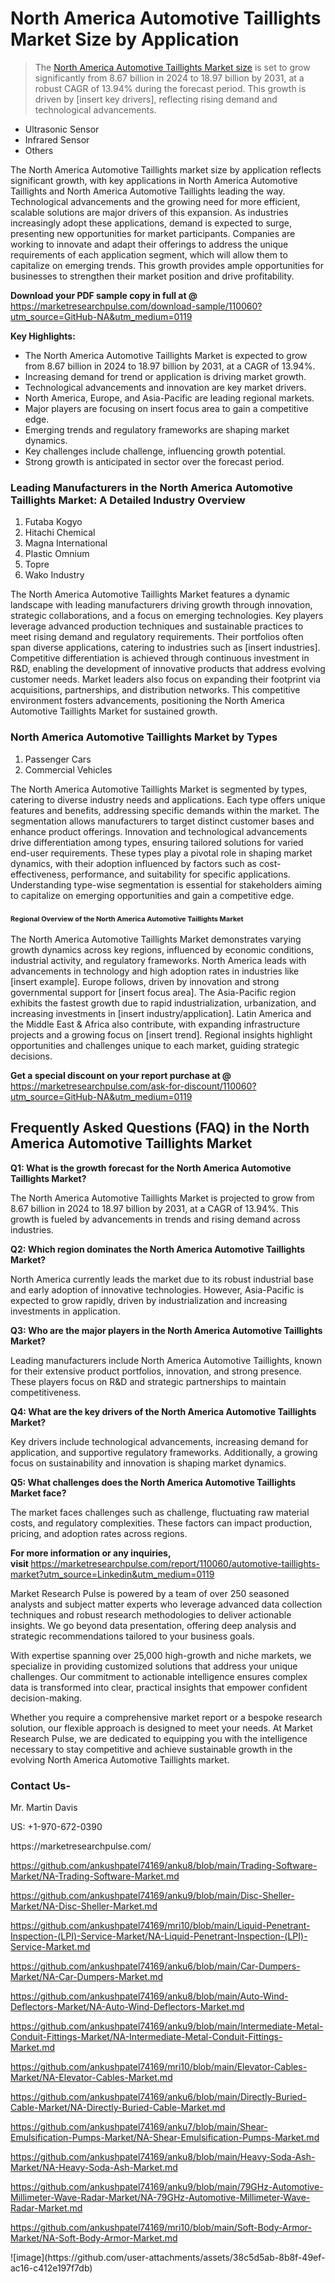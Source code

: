 <h1>North America Automotive Taillights Market&nbsp;Size by Application</h1><blockquote><p>The <a href="https://marketresearchpulse.com/download-sample/110060?utm_source=GitHub-NA&amp;utm_medium=0119">North America Automotive Taillights Market size</a> is set to grow significantly from 8.67 billion in 2024 to 18.97 billion by 2031, at a robust CAGR of 13.94% during the forecast period. This growth is driven by [insert key drivers], reflecting rising demand and technological advancements.</p></blockquote><ul><li>Ultrasonic Sensor <li> Infrared Sensor <li> Others</li></ul><p>The North America Automotive Taillights market size by application reflects significant growth, with key applications in North America Automotive Taillights and North America Automotive Taillights leading the way. Technological advancements and the growing need for more efficient, scalable solutions are major drivers of this expansion. As industries increasingly adopt these applications, demand is expected to surge, presenting new opportunities for market participants. Companies are working to innovate and adapt their offerings to address the unique requirements of each application segment, which will allow them to capitalize on emerging trends. This growth provides ample opportunities for businesses to strengthen their market position and drive profitability.</p><p><strong>Download your PDF sample copy in full at @ </strong><a href="https://marketresearchpulse.com/download-sample/110060?utm_source=GitHub-NA&amp;utm_medium=0119">https://marketresearchpulse.com/download-sample/110060?utm_source=GitHub-NA&amp;utm_medium=0119</a></p><p><strong>Key Highlights: </strong></p><ul><li>The North America Automotive Taillights Market is expected to grow from 8.67 billion in 2024 to 18.97 billion by 2031, at a CAGR of 13.94%.</li><li>Increasing demand for trend or application is driving market growth.</li><li>Technological advancements and innovation are key market drivers.</li><li>North America, Europe, and Asia-Pacific are leading regional markets.</li><li>Major players are focusing on insert focus area to gain a competitive edge.</li><li>Emerging trends and regulatory frameworks are shaping market dynamics.</li><li>Key challenges include challenge, influencing growth potential.</li><li>Strong growth is anticipated in sector over the forecast period.</li></ul><h3>Leading Manufacturers in the North America Automotive Taillights Market: A Detailed Industry Overview</h3><ol><li>Futaba Kogyo</li><li>Hitachi Chemical</li><li>Magna International</li><li>Plastic Omnium</li><li>Topre</li><li>Wako Industry</li></ol><div class="flex max-w-full flex-col flex-grow"><div class="min-h-8 text-message flex w-full flex-col items-end gap-2 whitespace-normal break-words [.text-message+&amp;]:mt-5" dir="auto" data-message-author-role="assistant" data-message-id="fd8432e4-4910-450d-b182-61b7bfb0a01f" data-message-model-slug="gpt-4o"><div class="flex w-full flex-col gap-1 empty:hidden first:pt-[3px]"><div class="markdown prose w-full break-words dark:prose-invert light"><p>The North America Automotive Taillights Market features a dynamic landscape with leading manufacturers driving growth through innovation, strategic collaborations, and a focus on emerging technologies. Key players leverage advanced production techniques and sustainable practices to meet rising demand and regulatory requirements. Their portfolios often span diverse applications, catering to industries such as [insert industries]. Competitive differentiation is achieved through continuous investment in R&amp;D, enabling the development of innovative products that address evolving customer needs. Market leaders also focus on expanding their footprint via acquisitions, partnerships, and distribution networks. This competitive environment fosters advancements, positioning the North America Automotive Taillights Market for sustained growth.</p></div></div></div></div><h3>North America Automotive Taillights Market by Types</h3><ol><li>Passenger Cars <li> Commercial Vehicles</li></ol><div class="flex max-w-full flex-col flex-grow"><div class="min-h-8 text-message flex w-full flex-col items-end gap-2 whitespace-normal break-words [.text-message+&amp;]:mt-5" dir="auto" data-message-author-role="assistant" data-message-id="084470be-0bb7-4664-bddf-5156b4f41249" data-message-model-slug="gpt-4o-mini"><div class="flex w-full flex-col gap-1 empty:hidden first:pt-[3px]"><div class="markdown prose w-full break-words dark:prose-invert light"><p>The North America Automotive Taillights Market is segmented by types, catering to diverse industry needs and applications. Each type offers unique features and benefits, addressing specific demands within the market. The segmentation allows manufacturers to target distinct customer bases and enhance product offerings. Innovation and technological advancements drive differentiation among types, ensuring tailored solutions for varied end-user requirements. These types play a pivotal role in shaping market dynamics, with their adoption influenced by factors such as cost-effectiveness, performance, and suitability for specific applications. Understanding type-wise segmentation is essential for stakeholders aiming to capitalize on emerging opportunities and gain a competitive edge.</p></div></div></div></div><h3><span style="font-size: 11px;">Regional Overview of the North America Automotive Taillights Market</span></h3><div class="flex max-w-full flex-col flex-grow"><div class="min-h-8 text-message flex w-full flex-col items-end gap-2 whitespace-normal break-words [.text-message+&amp;]:mt-5" dir="auto" data-message-author-role="assistant" data-message-id="e9038762-ce64-4e30-91c9-9bd413514231" data-message-model-slug="gpt-4o-mini"><div class="flex w-full flex-col gap-1 empty:hidden first:pt-[3px]"><div class="markdown prose w-full break-words dark:prose-invert light"><p>The North America Automotive Taillights Market demonstrates varying growth dynamics across key regions, influenced by economic conditions, industrial activity, and regulatory frameworks. North America leads with advancements in technology and high adoption rates in industries like [insert example]. Europe follows, driven by innovation and strong governmental support for [insert focus area]. The Asia-Pacific region exhibits the fastest growth due to rapid industrialization, urbanization, and increasing investments in [insert industry/application]. Latin America and the Middle East &amp; Africa also contribute, with expanding infrastructure projects and a growing focus on [insert trend]. Regional insights highlight opportunities and challenges unique to each market, guiding strategic decisions.</p></div></div></div></div><p><strong>Get a special discount on your report purchase at @ </strong><a href="https://marketresearchpulse.com/ask-for-discount/110060?utm_source=GitHub-NA&amp;utm_medium=0119">https://marketresearchpulse.com/ask-for-discount/110060?utm_source=GitHub-NA&amp;utm_medium=0119</a></p><h2>Frequently Asked Questions (FAQ) in the North America Automotive Taillights Market</h2><p><strong>Q1: What is the growth forecast for the North America Automotive Taillights Market?</strong></p><p>The North America Automotive Taillights Market is projected to grow from 8.67 billion in 2024 to 18.97 billion by 2031, at a CAGR of 13.94%. This growth is fueled by advancements in trends and rising demand across industries.</p><p><strong>Q2: Which region dominates the North America Automotive Taillights Market?</strong></p><p>North America currently leads the market due to its robust industrial base and early adoption of innovative technologies. However, Asia-Pacific is expected to grow rapidly, driven by industrialization and increasing investments in application.</p><p><strong>Q3: Who are the major players in the North America Automotive Taillights Market?</strong></p><p>Leading manufacturers include North America Automotive Taillights, known for their extensive product portfolios, innovation, and strong presence. These players focus on R&amp;D and strategic partnerships to maintain competitiveness.</p><p><strong>Q4: What are the key drivers of the North America Automotive Taillights Market?</strong></p><p>Key drivers include technological advancements, increasing demand for application, and supportive regulatory frameworks. Additionally, a growing focus on sustainability and innovation is shaping market dynamics.</p><p><strong>Q5: What challenges does the North America Automotive Taillights Market face?</strong></p><p>The market faces challenges such as challenge, fluctuating raw material costs, and regulatory complexities. These factors can impact production, pricing, and adoption rates across regions.</p><p><strong>For more information or any inquiries, visit&nbsp;</strong><a href="https://marketresearchpulse.com/report/110060/automotive-taillights-market?utm_source=Linkedin&utm_medium=0119">https://marketresearchpulse.com/report/110060/automotive-taillights-market?utm_source=Linkedin&utm_medium=0119</a></p><p>Market Research Pulse is powered by a team of over 250 seasoned analysts and subject matter experts who leverage advanced data collection techniques and robust research methodologies to deliver actionable insights. We go beyond data presentation, offering deep analysis and strategic recommendations tailored to your business goals.</p><p>With expertise spanning over 25,000 high-growth and niche markets, we specialize in providing customized solutions that address your unique challenges. Our commitment to actionable intelligence ensures complex data is transformed into clear, practical insights that empower confident decision-making.</p><p>Whether you require a comprehensive market report or a bespoke research solution, our flexible approach is designed to meet your needs. At Market Research Pulse, we are dedicated to equipping you with the intelligence necessary to stay competitive and achieve sustainable growth in the evolving North America Automotive Taillights market.</p><h3><strong>Contact Us-</strong></h3><p>Mr. Martin Davis</p><p>US: +1-970-672-0390</p><p>https://marketresearchpulse.com/</p><p><a href="https://github.com/ankushpatel74169/anku8/blob/main/Trading-Software-Market/NA-Trading-Software-Market.md">https://github.com/ankushpatel74169/anku8/blob/main/Trading-Software-Market/NA-Trading-Software-Market.md</a></p><p><a href="https://github.com/ankushpatel74169/anku9/blob/main/Disc-Sheller-Market/NA-Disc-Sheller-Market.md">https://github.com/ankushpatel74169/anku9/blob/main/Disc-Sheller-Market/NA-Disc-Sheller-Market.md</a></p><p><a href="https://github.com/ankushpatel74169/mri10/blob/main/Liquid-Penetrant-Inspection-(LPI)-Service-Market/NA-Liquid-Penetrant-Inspection-(LPI)-Service-Market.md">https://github.com/ankushpatel74169/mri10/blob/main/Liquid-Penetrant-Inspection-(LPI)-Service-Market/NA-Liquid-Penetrant-Inspection-(LPI)-Service-Market.md</a></p><p><a href="https://github.com/ankushpatel74169/anku6/blob/main/Car-Dumpers-Market/NA-Car-Dumpers-Market.md">https://github.com/ankushpatel74169/anku6/blob/main/Car-Dumpers-Market/NA-Car-Dumpers-Market.md</a></p><p><a href="https://github.com/ankushpatel74169/anku8/blob/main/Auto-Wind-Deflectors-Market/NA-Auto-Wind-Deflectors-Market.md">https://github.com/ankushpatel74169/anku8/blob/main/Auto-Wind-Deflectors-Market/NA-Auto-Wind-Deflectors-Market.md</a></p><p><a href="https://github.com/ankushpatel74169/anku9/blob/main/Intermediate-Metal-Conduit-Fittings-Market/NA-Intermediate-Metal-Conduit-Fittings-Market.md">https://github.com/ankushpatel74169/anku9/blob/main/Intermediate-Metal-Conduit-Fittings-Market/NA-Intermediate-Metal-Conduit-Fittings-Market.md</a></p><p><a href="https://github.com/ankushpatel74169/mri10/blob/main/Elevator-Cables-Market/NA-Elevator-Cables-Market.md">https://github.com/ankushpatel74169/mri10/blob/main/Elevator-Cables-Market/NA-Elevator-Cables-Market.md</a></p><p><a href="https://github.com/ankushpatel74169/anku6/blob/main/Directly-Buried-Cable-Market/NA-Directly-Buried-Cable-Market.md">https://github.com/ankushpatel74169/anku6/blob/main/Directly-Buried-Cable-Market/NA-Directly-Buried-Cable-Market.md</a></p><p><a href="https://github.com/ankushpatel74169/anku7/blob/main/Shear-Emulsification-Pumps-Market/NA-Shear-Emulsification-Pumps-Market.md">https://github.com/ankushpatel74169/anku7/blob/main/Shear-Emulsification-Pumps-Market/NA-Shear-Emulsification-Pumps-Market.md</a></p><p><a href="https://github.com/ankushpatel74169/anku8/blob/main/Heavy-Soda-Ash-Market/NA-Heavy-Soda-Ash-Market.md">https://github.com/ankushpatel74169/anku8/blob/main/Heavy-Soda-Ash-Market/NA-Heavy-Soda-Ash-Market.md</a></p><p><a href="https://github.com/ankushpatel74169/anku9/blob/main/79GHz-Automotive-Millimeter-Wave-Radar-Market/NA-79GHz-Automotive-Millimeter-Wave-Radar-Market.md">https://github.com/ankushpatel74169/anku9/blob/main/79GHz-Automotive-Millimeter-Wave-Radar-Market/NA-79GHz-Automotive-Millimeter-Wave-Radar-Market.md</a></p><p><a href="https://github.com/ankushpatel74169/mri10/blob/main/Soft-Body-Armor-Market/NA-Soft-Body-Armor-Market.md">https://github.com/ankushpatel74169/mri10/blob/main/Soft-Body-Armor-Market/NA-Soft-Body-Armor-Market.md</a></p>
![image](https://github.com/user-attachments/assets/38c5d5ab-8b8f-49ef-ac16-c412e197f7db)
